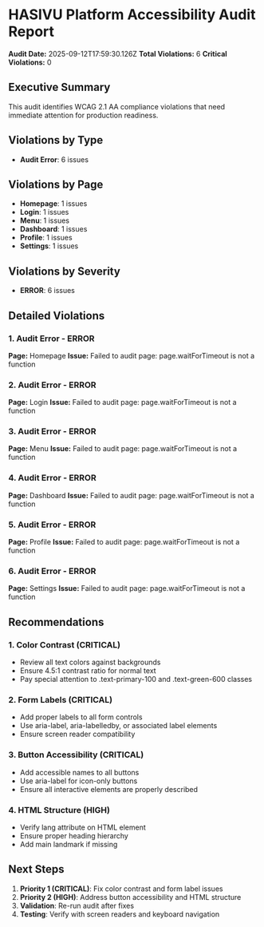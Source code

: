 # HASIVU Platform Accessibility Audit Report

**Audit Date:** 2025-09-12T17:59:30.126Z
**Total Violations:** 6
**Critical Violations:** 0

## Executive Summary

This audit identifies WCAG 2.1 AA compliance violations that need immediate attention for production readiness.

## Violations by Type

- **Audit Error**: 6 issues

## Violations by Page

- **Homepage**: 1 issues
- **Login**: 1 issues
- **Menu**: 1 issues
- **Dashboard**: 1 issues
- **Profile**: 1 issues
- **Settings**: 1 issues

## Violations by Severity

- **ERROR**: 6 issues

## Detailed Violations

### 1. Audit Error - ERROR

**Page:** Homepage
**Issue:** Failed to audit page: page.waitForTimeout is not a function

### 2. Audit Error - ERROR

**Page:** Login
**Issue:** Failed to audit page: page.waitForTimeout is not a function

### 3. Audit Error - ERROR

**Page:** Menu
**Issue:** Failed to audit page: page.waitForTimeout is not a function

### 4. Audit Error - ERROR

**Page:** Dashboard
**Issue:** Failed to audit page: page.waitForTimeout is not a function

### 5. Audit Error - ERROR

**Page:** Profile
**Issue:** Failed to audit page: page.waitForTimeout is not a function

### 6. Audit Error - ERROR

**Page:** Settings
**Issue:** Failed to audit page: page.waitForTimeout is not a function

## Recommendations

### 1. Color Contrast (CRITICAL)

- Review all text colors against backgrounds
- Ensure 4.5:1 contrast ratio for normal text
- Pay special attention to .text-primary-100 and .text-green-600 classes

### 2. Form Labels (CRITICAL)

- Add proper labels to all form controls
- Use aria-label, aria-labelledby, or associated label elements
- Ensure screen reader compatibility

### 3. Button Accessibility (CRITICAL)

- Add accessible names to all buttons
- Use aria-label for icon-only buttons
- Ensure all interactive elements are properly described

### 4. HTML Structure (HIGH)

- Verify lang attribute on HTML element
- Ensure proper heading hierarchy
- Add main landmark if missing

## Next Steps

1. **Priority 1 (CRITICAL)**: Fix color contrast and form label issues
2. **Priority 2 (HIGH)**: Address button accessibility and HTML structure
3. **Validation**: Re-run audit after fixes
4. **Testing**: Verify with screen readers and keyboard navigation

